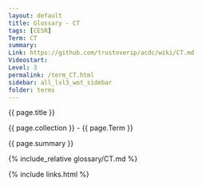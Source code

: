 ```yaml
---
layout: default
title: Glossary - CT
tags: [CESR]
Term: CT
summary: 
Link: https://github.com/trustoverip/acdc/wiki/CT.md
Videostart: 
Level: 3
permalink: /term_CT.html
sidebar: all_lvl3_wot_sidebar
folder: terms
---
```


{{ page.title }}

{{ page.collection }} - {{ page.Term }}

   {{ page.summary }}

{% include_relative glossary/CT.md %}

 {% include links.html %} 
